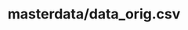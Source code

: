 ---  
schema: Last_name LoanAmount Loan_ID Credit_History Loan_Amount_Term Dependents First_name Property_Area Loan_Status Married ApplicantIncome Nationality CoapplicantIncome Education Self_Employed Gender  
title: masterdata/data_orig.csv  
organization: Lab  
notes: Used in 2 lineage(s)  
resources:  
  - name: masterdata/data_orig.csv 
    url: file:/Users/kensu/Customers/Kensu/LoanApproval/LAB/masterdata/data_orig.csv 
    format : CSV  
license: None  
category:
  - Loan Acceptance Product  
maintainer: User  
maintainer_email: UserMail  
---